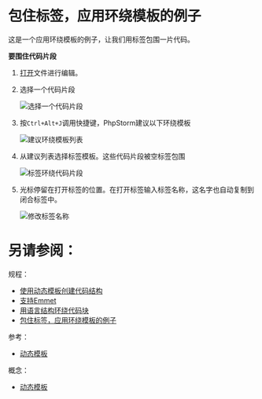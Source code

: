 # 包住标签，应用环绕模板的例子


这是一个应用环绕模板的例子，让我们用标签包围一片代码。

**要围住代码片段**

1. [打开](/如何使用/常规指南/PhpStorm编辑器/基础编辑规程/在编辑器中打开和重新打开文件.md)文件进行编辑。
2. 选择一个代码片段
    
    ![选择一个代码片段](http://image.jellychen.cn/uploads/2016/11/surroundXML1.gif)
    
3. 按`Ctrl+Alt+J`调用快捷键，PhpStorm建议以下环绕模板
    
    ![建议环绕模板列表](http://image.jellychen.cn/uploads/2016/11/surroundXML2.gif)
    
4. 从建议列表选择标签模板。这些代码片段被空标签包围
    
    ![标签环绕代码片段](http://image.jellychen.cn/uploads/2016/11/surroundXML3.gif)
    
5. 光标停留在打开标签的位置。在打开标签输入标签名称，这名字也自动复制到闭合标签中。
    
    ![修改标签名称](http://image.jellychen.cn/uploads/2016/11/surroundXML4.gif)



# 另请参阅：

规程：

* [使用动态模板创建代码结构](/如何使用/常规指南/生成代码/使用动态模板创建代码结构.md)
* [支持Emmet](/如何使用/语言和框架-具体指南/标记语言和样式表/支持Emmet/README.md)
* [用语言结构环绕代码块](/如何使用/常规指南/生成代码/用语言结构环绕代码块.md)
* [包住标签，应用环绕模板的例子](/如何使用/常规指南/生成代码/包住标签，应用环绕模板的例子.md)

参考：

* [动态模板](/参考/设置参数对话框/编辑器/动态模板/README.md)

概念：

* [动态模板](/如何使用/常规指南/动态模板/README.md)